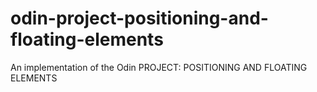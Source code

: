 # odin-project-positioning-and-floating-elements
An implementation of the Odin PROJECT: POSITIONING AND FLOATING ELEMENTS
